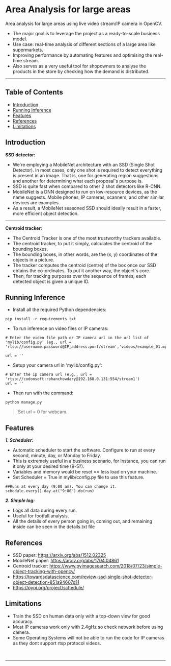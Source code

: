 # Area Analysis for large areas
Area analysis for large areas using live video stream/IP camera in OpenCV.

- The major goal is to leverage the project as a ready-to-scale business model.
- Use case: real-time analysis of different sections of a large area like supermarkets.
- Improving performance by automating features and optimising the real-time stream.
- Also serves as a very useful tool for shopowners to analyse the products in the store by checking how the demand is distributed.

--- 

## Table of Contents
* [Introduction](#introduction)
* [Running Inference](#running-inference)
* [Features](#features)
* [References](#references)
* [Limitations](#limitations)

## Introduction
**SSD detector:**
- We're employing a MobileNet architecture with an SSD (Single Shot Detector). In most cases, only one shot is required to detect everything is present in an image. That is, one for generating region suggestions and another for determining what each proposal's purpose is.
- SSD is quite fast when compared to other 2 shot detectors like R-CNN.
- MobileNet is a DNN designed to run on low-resource devices, as the name suggests. Mobile phones, IP cameras, scanners, and other similar devices are examples.
- As a result, a MobileNet seasoned SSD should ideally result in a faster, more efficient object detection.
---
**Centroid tracker:**
- The Centroid Tracker is one of the most trustworthy trackers available.
- The centroid tracker, to put it simply, calculates the centroid of the bounding boxes.
- The bounding boxes, in other words, are the (x, y) coordinates of the objects in a picture.
- The tracker computes the centroid (centre) of the box once our SSD obtains the co-ordinates. To put it another way, the object's core.
- Then, for tracking purposes over the sequence of frames, each detected object is given a unique ID.

## Running Inference
- Install all the required Python dependencies:
```
pip install -r requirements.txt
```
- To run inference on video files or IP cameras:
```
# Enter the video file path or IP camera url in the url list of 'mylib/config.py' (eg., url = 'rtsp://username:password@IP_address:port/stream','videos/example_01.mp4')

url = ''
```

- Setup your camera url in 'mylib/config.py':

```
# Enter the ip camera url (e.g., url = 'rtsp://codonsoft:rohanchowdary@192.168.0.131:554/stream1')
url = ''
```
- Then run with the command:
```
python manage.py
```
> Set url = 0 for webcam.

## Features

***1. Scheduler:***
- Automatic scheduler to start the software. Configure to run at every second, minute, day, or Monday to Friday.
- This is extremely useful in a business scenario, for instance, you can run it only at your desired time (9-5?).
- Variables and memory would be reset == less load on your machine.
- Set Scheduler = True in mylib/config.py file to use this feature.

```
##Runs at every day (9:00 am). You can change it.
schedule.every().day.at("9:00").do(run)
```

***2. Simple log:***
- Logs all data during every run.
- Useful for footfall analysis.
- All the details of every person going in, coming out, and remaining inside can be seen in the details.txt file

## References
- SSD paper: https://arxiv.org/abs/1512.02325
- MobileNet paper: https://arxiv.org/abs/1704.04861
- Centroid tracker: https://www.pyimagesearch.com/2018/07/23/simple-object-tracking-with-opencv/
- https://towardsdatascience.com/review-ssd-single-shot-detector-object-detection-851a94607d11
- https://pypi.org/project/schedule/

## Limitations
- Train the SSD on human data only with a top-down view for good accuracy.
- Most IP cameras work only with 2.4gHz so check network before using camera.
- Some Operating Systems will not be able to run the code for IP cameras as they dont support rtsp protocol videos.

<p>&nbsp;</p>

---

